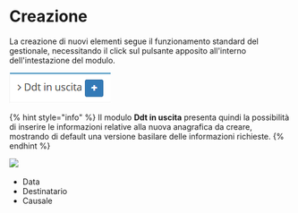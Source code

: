 # Creazione

La creazione di nuovi elementi segue il funzionamento standard del gestionale, necessitando il click sul pulsante apposito all'interno dell'intestazione del modulo.

![Screenshot creazione ddt in uscita](../../../.gitbook/assets/AggiungereDdtinuscita.PNG)

{% hint style="info" %}
Il modulo **Ddt in uscita** presenta quindi la possibilità di inserire le informazioni relative alla nuova anagrafica da creare, mostrando di default una versione basilare delle informazioni richieste.
{% endhint %}

![](https://firebasestorage.googleapis.com/v0/b/gitbook-x-prod.appspot.com/o/spaces%2F-LZJeLg23eVDvrCv74U7-887967055%2Fuploads%2FxTSAEWQ0e6ICjLrxqBRO%2Ffile.png?alt=media)

* Data
* Destinatario
* Causale
